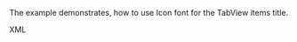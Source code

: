 The example demonstrates, how to use Icon font for the TabView items title.

XML
<snippet id='tabview-icon-font-html'/>